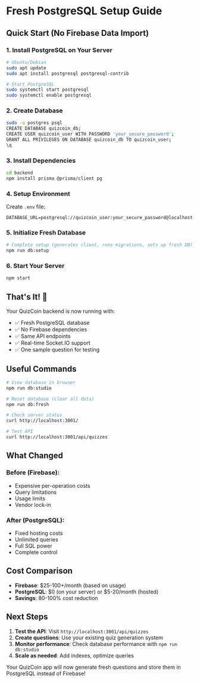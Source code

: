 # Fresh PostgreSQL Setup Guide

## Quick Start (No Firebase Data Import)

### 1. Install PostgreSQL on Your Server
```bash
# Ubuntu/Debian
sudo apt update
sudo apt install postgresql postgresql-contrib

# Start PostgreSQL
sudo systemctl start postgresql
sudo systemctl enable postgresql
```

### 2. Create Database
```bash
sudo -u postgres psql
CREATE DATABASE quizcoin_db;
CREATE USER quizcoin_user WITH PASSWORD 'your_secure_password';
GRANT ALL PRIVILEGES ON DATABASE quizcoin_db TO quizcoin_user;
\q
```

### 3. Install Dependencies
```bash
cd backend
npm install prisma @prisma/client pg
```

### 4. Setup Environment
Create `.env` file:
```env
DATABASE_URL=postgresql://quizcoin_user:your_secure_password@localhost:5432/quizcoin_db
```

### 5. Initialize Fresh Database
```bash
# Complete setup (generates client, runs migrations, sets up fresh DB)
npm run db:setup
```

### 6. Start Your Server
```bash
npm start
```

## That's It! 🎉

Your QuizCoin backend is now running with:
- ✅ Fresh PostgreSQL database
- ✅ No Firebase dependencies
- ✅ Same API endpoints
- ✅ Real-time Socket.IO support
- ✅ One sample question for testing

## Useful Commands

```bash
# View database in browser
npm run db:studio

# Reset database (clear all data)
npm run db:fresh

# Check server status
curl http://localhost:3001/

# Test API
curl http://localhost:3001/api/quizzes
```

## What Changed

### Before (Firebase):
- Expensive per-operation costs
- Query limitations
- Usage limits
- Vendor lock-in

### After (PostgreSQL):
- Fixed hosting costs
- Unlimited queries
- Full SQL power
- Complete control

## Cost Comparison

- **Firebase**: $25-100+/month (based on usage)
- **PostgreSQL**: $0 (on your server) or $5-20/month (hosted)
- **Savings**: 80-100% cost reduction

## Next Steps

1. **Test the API**: Visit `http://localhost:3001/api/quizzes`
2. **Create questions**: Use your existing quiz generation system
3. **Monitor performance**: Check database performance with `npm run db:studio`
4. **Scale as needed**: Add indexes, optimize queries

Your QuizCoin app will now generate fresh questions and store them in PostgreSQL instead of Firebase!
